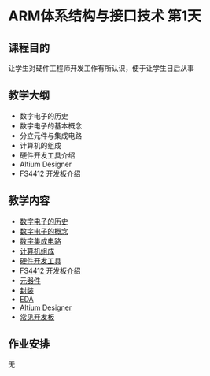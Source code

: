 # ARM体系结构与接口技术 第1天

## 课程目的

让学生对硬件工程师开发工作有所认识，便于让学生日后从事

## 教学大纲

* 数字电子的历史
* 数字电子的基本概念
* 分立元件与集成电路
* 计算机的组成
* 硬件开发工具介绍
* Altium Designer 
* FS4412 开发板介绍

## 教学内容

* [数字电子的历史](DigitalElectronicHistory.md)
* [数字电子的概念](DigitalElectronicConcept.md)
* [数字集成电路](IntegratedCircuit.md)
* [计算机组成](ComputerArchitecture.md)
* [硬件开发工具](Tool.md)
* [FS4412 开发板介绍](FS4412.md)
* [元器件](Components.md)
* [封装](Packgae.md)
* [EDA](EDA.md)
* [Altium Designer](AltiumDesigner.md)
* [常见开发板](Note.md)

## 作业安排

无